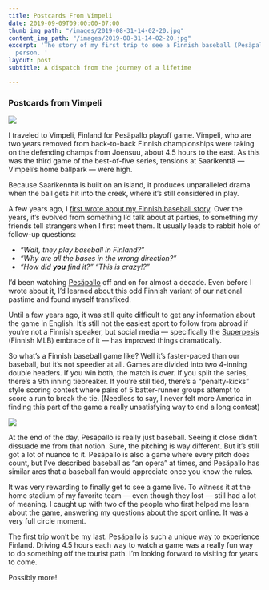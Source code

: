 ```yaml
---
title: Postcards From Vimpeli
date: 2019-09-09T09:00:00-07:00
thumb_img_path: "/images/2019-08-31-14-02-20.jpg"
content_img_path: "/images/2019-08-31-14-02-20.jpg"
excerpt: 'The story of my first trip to see a Finnish baseball (Pesäpallo) game in
  person. '
layout: post
subtitle: A dispatch from the journey of a lifetime

---
```

### Postcards from Vimpeli

![](https://cdn-images-1.medium.com/max/2600/1*6CESSWvqwaIzxph8Zw1HEw.jpeg)

I traveled to Vimpeli, Finland for Pesäpallo playoff game. Vimpeli, who are two years removed from back-to-back Finnish championships were taking on the defending champs from Joensuu, about 4.5 hours to the east. As this was the third game of the best-of-five series, tensions at Saarikenttä — Vimpeli’s home ballpark — were high.

Because Saarikennta is built on an island, it produces unparalleled drama when the ball gets hit into the creek, where it’s still considered in play.

A few years ago, I [first wrote about my Finnish baseball story](https://medium.com/@ronbronson/pesapallo-9dc4d3f1ed5e). Over the years, it’s evolved from something I’d talk about at parties, to something my friends tell strangers when I first meet them. It usually leads to rabbit hole of follow-up questions:

* _“Wait, they play baseball in Finland?”_
* _“Why are all the bases in the wrong direction?”_
* _“How did **you**_ _find it?” “This is crazy!?”_

I’d been watching [Pesäpallo](https://en.wikipedia.org/wiki/Pes%C3%A4pallo) off and on for almost a decade. Even before I wrote about it, I’d learned about this odd Finnish variant of our national pastime and found myself transfixed.

Until a few years ago, it was still quite difficult to get any information about the game in English. It’s still not the easiest sport to follow from abroad if you’re not a Finnish speaker, but social media — specifically the [Superpesis](https://twitter.com/superpesis) (Finnish MLB) embrace of it — has improved things dramatically.

So what’s a Finnish baseball game like? Well it’s faster-paced than our baseball, but it’s not speedier at all. Games are divided into two 4-inning double headers. If you win both, the match is over. If you split the series, there’s a 9th inning tiebreaker. If you’re still tied, there’s a “penalty-kicks” style scoring contest where pairs of 5 batter-runner groups attempt to score a run to break the tie. (Needless to say, I never felt more America in finding this part of the game a really unsatisfying way to end a long contest)

![](https://cdn-images-1.medium.com/max/2400/1*2XTB4yt8-RWYTLnG0Y4TlA.jpeg)

At the end of the day, Pesäpallo is really just baseball. Seeing it close didn’t dissuade me from that notion. Sure, the pitching is way different. But it’s still got a lot of nuance to it. Pesäpallo is also a game where every pitch does count, but I’ve described baseball as “an opera” at times, and Pesäpallo has similar arcs that a baseball fan would appreciate once you know the rules.

It was very rewarding to finally get to see a game live. To witness it at the home stadium of my favorite team — even though they lost — still had a lot of meaning. I caught up with two of the people who first helped me learn about the game, answering my questions about the sport online. It was a very full circle moment.

The first trip won’t be my last. Pesäpallo is such a unique way to experience Finland. Driving 4.5 hours each way to watch a game was a really fun way to do something off the tourist path. I’m looking forward to visiting for years to come.

Possibly more!